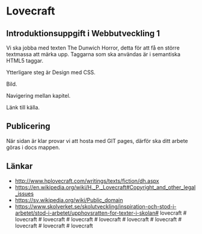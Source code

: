 # Lovecraft

## Introduktionsuppgift i Webbutveckling 1

Vi ska jobba med texten The Dunwich Horror, detta för att få en större textmassa att märka upp.
Taggarna som ska användas är i semantiska HTML5 taggar.

Ytterligare steg är
Design med CSS.

Bild.

Navigering mellan kapitel.

Länk till källa.

## Publicering
När sidan är klar provar vi att hosta med GIT pages, därför ska ditt arbete göras i docs mappen.

## Länkar
* http://www.hplovecraft.com/writings/texts/fiction/dh.aspx
* https://en.wikipedia.org/wiki/H._P._Lovecraft#Copyright_and_other_legal_issues
* https://sv.wikipedia.org/wiki/Public_domain
* https://www.skolverket.se/skolutveckling/inspiration-och-stod-i-arbetet/stod-i-arbetet/upphovsratten-for-texter-i-skolan#   l o v e c r a f t  
 #   l o v e c r a f t  
 #   l o v e c r a f t  
 #   l o v e c r a f t  
 #   l o v e c r a f t  
 #   l o v e c r a f t  
 #   l o v e c r a f t  
 #   l o v e c r a f t  
 #   l o v e c r a f t  
 #   l o v e c r a f t  
 